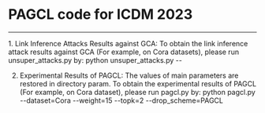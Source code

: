# PAGCL code for ICDM 2023
<hr>
1. Link Inference Attacks Results against GCA:
To obtain the link inference attack results against GCA (For example, on Cora datasets), please run unsuper_attacks.py by:
python unsuper_attacks.py -- 

2. Experimental Results of PAGCL:
The values of main parameters are restored in directory param.
To obtain the experimental results of PAGCL (For example, on Cora dataset), please run pagcl.py by:
python pagcl.py --dataset=Cora --weight=15 --topk=2 --drop_scheme=PAGCL